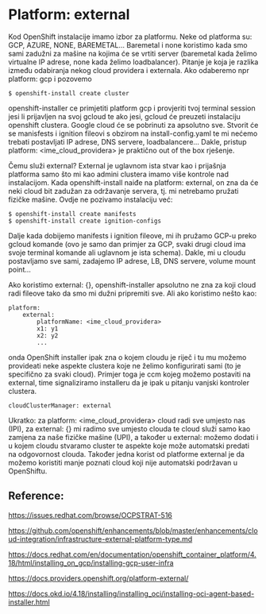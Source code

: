 # Platform: external

Kod OpenShift instalacije imamo izbor za platformu. Neke od platforma su: GCP, AZURE, NONE, BAREMETAL...
Baremetal i none koristimo kada smo sami zadužni za mašine na kojima će se vrtiti server (baremetal kada želimo virtualne IP adrese, none kada želimo loadbalancer). Pitanje je koja je razlika između odabiranja nekog cloud providera i externala. Ako odaberemo npr platform: gcp i pozovemo

    $ openshift-install create cluster

openshift-installer ce primjetiti platform gcp i provjeriti tvoj terminal session jesi li prijavljen na svoj gcloud te ako jesi, gcloud će preuzeti instalaciju openshift clustera. Google cloud će se pobrinuti za apsolutno sve. Stvorit će se manisfests i ignition fileovi s obzirom na install-config.yaml te mi nećemo trebati postavljati IP adrese, DNS servere, loadbalancere... Dakle, pristup platform: <ime_cloud_providera> je praktično out of the box rješenje.

Čemu služi external? External je uglavnom ista stvar kao i prijašnja platforma samo što mi kao admini clustera imamo više kontrole nad instalacijom. Kada openshift-install naiđe na platform: external, on zna da će neki cloud bit zadužan za održavanje servera, tj. mi netrebamo pružati fizičke mašine. Ovdje ne pozivamo instalaciju već:

    $ openshift-install create manifests
    $ openshift-install create ignition-configs

Dalje kada dobijemo manifests i ignition fileove, mi ih pružamo GCP-u preko gcloud komande (ovo je samo dan primjer za GCP, svaki drugi cloud ima svoje terminal komande ali uglavnom je ista schema). Dakle, mi u cloudu postavljamo sve sami, zadajemo IP adrese, LB, DNS servere, volume mount point...

Ako koristimo external: {}, openshift-installer apsolutno ne zna za koji cloud radi fileove tako da smo mi dužni pripremiti sve.
Ali ako koristimo nešto kao:

    platform:
        external:
            platformName: <ime_cloud_providera> 
            x1: y1
            x2: y2
            ...

onda OpenShift installer ipak zna o kojem cloudu je riječ i tu mu možemo provideati neke aspekte clustera koje ne želimo konfigurirati sami (to je specifično za svaki cloud). Primjer toga je ccm kojeg možemo postaviti na external, time signaliziramo installeru da je ipak u pitanju vanjski kontroler clustera. 

    cloudClusterManager: external

Ukratko: za platform: <ime_cloud_providera> cloud radi sve umjesto nas (IPI), za external: {} mi radimo sve umjesto clouda te cloud služi samo kao zamjena za naše fizičke mašine (UPI), a također u external: možemo dodati i u kojem cloudu stvaramo cluster te aspekte koje može automatski predati na odgovornost clouda. Također jedna korist od platforme external je da možemo koristiti manje poznati cloud koji nije automatski podržavan u OpenShiftu.

## Reference: 
https://issues.redhat.com/browse/OCPSTRAT-516

https://github.com/openshift/enhancements/blob/master/enhancements/cloud-integration/infrastructure-external-platform-type.md

https://docs.redhat.com/en/documentation/openshift_container_platform/4.18/html/installing_on_gcp/installing-gcp-user-infra

https://docs.providers.openshift.org/platform-external/

https://docs.okd.io/4.18/installing/installing_oci/installing-oci-agent-based-installer.html
